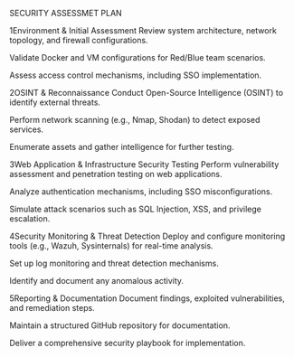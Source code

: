    SECURITY ASSESSMET PLAN
 
1️Environment & Initial Assessment
Review system architecture, network topology, and firewall configurations.


Validate Docker and VM configurations for Red/Blue team scenarios.


Assess access control mechanisms, including SSO implementation.


2️OSINT & Reconnaissance
Conduct Open-Source Intelligence (OSINT) to identify external threats.


Perform network scanning (e.g., Nmap, Shodan) to detect exposed services.


Enumerate assets and gather intelligence for further testing.


3️Web Application & Infrastructure Security Testing
Perform vulnerability assessment and penetration testing on web applications.


Analyze authentication mechanisms, including SSO misconfigurations.


Simulate attack scenarios such as SQL Injection, XSS, and privilege escalation.


4️Security Monitoring & Threat Detection
Deploy and configure monitoring tools (e.g., Wazuh, Sysinternals) for real-time analysis.


Set up log monitoring and threat detection mechanisms.


Identify and document any anomalous activity.


5️Reporting & Documentation
Document findings, exploited vulnerabilities, and remediation steps.


Maintain a structured GitHub repository for documentation.


Deliver a comprehensive security playbook for implementation.




